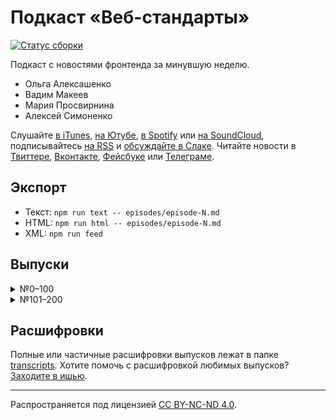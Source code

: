 # Подкаст «Веб-стандарты»

[![Статус сборки](https://travis-ci.org/web-standards-ru/podcast.svg?branch=master)](https://travis-ci.org/web-standards-ru/podcast)

Подкаст с новостями фронтенда за минувшую неделю.

- Ольга Алексашенко
- Вадим Макеев
- Мария Просвирнина
- Алексей Симоненко

Слушайте [в iTunes](https://itunes.apple.com/podcast/id1080500016), [на Ютубе](https://www.youtube.com/playlist?list=PLMBnwIwFEFHcwuevhsNXkFTcadeX5R1Go), [в Spotify](https://open.spotify.com/show/3rzAcADjpBpXt73L0epTjV) или [на SoundCloud](https://soundcloud.com/web-standards), подписывайтесь [на RSS](https://web-standards.ru/podcast/feed/) и [обсуждайте в Слаке](http://slack.web-standards.ru/). Читайте новости в [Твиттере](https://twitter.com/webstandards_ru), [Вконтакте](https://vk.com/webstandards_ru), [Фейсбуке](https://www.facebook.com/webstandardsru) или [Телеграме](https://t.me/webstandards_ru).

## Экспорт

- Текст: `npm run text -- episodes/episode-N.md`
- HTML: `npm run html -- episodes/episode-N.md`
- XML: `npm run feed`

## Выпуски

<details>
    <summary>№0–100</summary>

| №       |         |         |         |         |         |         |         |         |         |
| ------- | ------- | ------- | ------- | ------- | ------- | ------- | ------- | ------- | ------- |
| [01][]  | [02][]  | [03][]  | [04][]  | [05][]  | [06][]  | [07][]  | [08][]  | [09][]  | [10][]  |
| [11][]  | [12][]  | [13][]  | [14][]  | [15][]  | [16][]  | [17][]  | [18][]  | [19][]  | [20][]  |
| [21][]  | [22][]  | [23][]  | [24][]  | [25][]  | [26][]  | [27][]  | [28][]  | [29][]  | [30][]  |
| [31][]  | [32][]  | [33][]  | [34][]  | [35][]  | [36][]  | [37][]  | [38][]  | [39][]  | [40][]  |
| [41][]  | [42][]  | [43][]  | [44][]  | [45][]  | [46][]  | [47][]  | [48][]  | [49][]  | [50][]  |
| [51][]  | [52][]  | [53][]  | [54][]  | [55][]  | [56][]  | [57][]  | [58][]  | [59][]  | [60][]  |
| [61][]  | [62][]  | [63][]  | [64][]  | [65][]  | [66][]  | [67][]  | [68][]  | [69][]  | [70][]  |
| [71][]  | [72][]  | [73][]  | [74][]  | [75][]  | [76][]  | [77][]  | [78][]  | [79][]  | [80][]  |
| [81][]  | [82][]  | [83][]  | [84][]  | [85][]  | [86][]  | [87][]  | [88][]  | [89][]  | [90][]  |
| [91][]  | [92][]  | [93][]  | [94][]  | [95][]  | [96][]  | [97][]  | [98][]  | [99][]  | [100][] |

</details>

<details>
    <summary>№101–200</summary>

| №       |         |         |         |         |         |         |         |         |         |
| ------- | ------- | ------- | ------- | ------- | ------- | ------- | ------- | ------- | ------- |
| [101][] | [102][] | [103][] | [104][] | [105][] | [106][] | [107][] | [108][] | [109][] | [110][] |
| [111][] | [112][] | [113][] | [114][] | [115][] | [116][] | [117][] | [118][] | [119][] | [120][] |
| [121][] | [122][] | [123][] | [124][] | [125][] | [126][] | [127][] | [128][] | [129][] | [130][] |
| [131][] | [132][] | [133][] | [134][] | [135][] | [136][] | [137][] | [138][] | [139][] | [140][] |
| [141][] | [142][] | [143][] | [144][] | [145][] | [146][] | [147][] | [148][] | [149][] | [150][] |
| [151][] | [152][] | [153][] | [154][] | [155][] | [156][] | [157][] | [158][] | [159][] | [160][] |
| [161][] | [162][] | [163][] | [164][] | [165][] | [166][] | [167][] | [168][] | [169][] | [170][] |
| [171][] | [172][] | [173][] | [174][] | [175][] | [176][] | [177][] | [178][] | [179][] | [180][] |
| [181][] | [182][] | [183][] | [184][] | [185][] | [186][] | [187][] | [188][] | [189][] | [190][] |
| [191][] | [192][] | [193][] | [194][] | [195][] | [196][] | [197][] | [198][] | [199][] | 200     |

</details>

[01]: episodes/episode-01.md
[02]: episodes/episode-02.md
[03]: episodes/episode-03.md
[04]: episodes/episode-04.md
[05]: episodes/episode-05.md
[06]: episodes/episode-06.md
[07]: episodes/episode-07.md
[08]: episodes/episode-08.md
[09]: episodes/episode-09.md
[10]: episodes/episode-10.md
[11]: episodes/episode-11.md
[12]: episodes/episode-12.md
[13]: episodes/episode-13.md
[14]: episodes/episode-14.md
[15]: episodes/episode-15.md
[16]: episodes/episode-16.md
[17]: episodes/episode-17.md
[18]: episodes/episode-18.md
[19]: episodes/episode-19.md
[20]: episodes/episode-20.md
[21]: episodes/episode-21.md
[22]: episodes/episode-22.md
[23]: episodes/episode-23.md
[24]: episodes/episode-24.md
[25]: episodes/episode-25.md
[26]: episodes/episode-26.md
[27]: episodes/episode-27.md
[28]: episodes/episode-28.md
[29]: episodes/episode-29.md
[30]: episodes/episode-30.md
[31]: episodes/episode-31.md
[32]: episodes/episode-32.md
[33]: episodes/episode-33.md
[34]: episodes/episode-34.md
[35]: episodes/episode-35.md
[36]: episodes/episode-36.md
[37]: episodes/episode-37.md
[38]: episodes/episode-38.md
[39]: episodes/episode-39.md
[40]: episodes/episode-40.md
[41]: episodes/episode-41.md
[42]: episodes/episode-42.md
[43]: episodes/episode-43.md
[44]: episodes/episode-44.md
[45]: episodes/episode-45.md
[46]: episodes/episode-46.md
[47]: episodes/episode-47.md
[48]: episodes/episode-48.md
[49]: episodes/episode-49.md
[50]: episodes/episode-50.md
[51]: episodes/episode-51.md
[52]: episodes/episode-52.md
[53]: episodes/episode-53.md
[54]: episodes/episode-54.md
[55]: episodes/episode-55.md
[56]: episodes/episode-56.md
[57]: episodes/episode-57.md
[58]: episodes/episode-58.md
[59]: episodes/episode-59.md
[60]: episodes/episode-60.md
[61]: episodes/episode-61.md
[62]: episodes/episode-62.md
[63]: episodes/episode-63.md
[64]: episodes/episode-64.md
[65]: episodes/episode-65.md
[66]: episodes/episode-66.md
[67]: episodes/episode-67.md
[68]: episodes/episode-68.md
[69]: episodes/episode-69.md
[70]: episodes/episode-70.md
[71]: episodes/episode-71.md
[72]: episodes/episode-72.md
[73]: episodes/episode-73.md
[74]: episodes/episode-74.md
[75]: episodes/episode-75.md
[76]: episodes/episode-76.md
[77]: episodes/episode-77.md
[78]: episodes/episode-78.md
[79]: episodes/episode-79.md
[80]: episodes/episode-80.md
[81]: episodes/episode-81.md
[82]: episodes/episode-82.md
[83]: episodes/episode-83.md
[84]: episodes/episode-84.md
[85]: episodes/episode-85.md
[86]: episodes/episode-86.md
[87]: episodes/episode-87.md
[88]: episodes/episode-88.md
[89]: episodes/episode-89.md
[90]: episodes/episode-90.md
[91]: episodes/episode-91.md
[92]: episodes/episode-92.md
[93]: episodes/episode-93.md
[94]: episodes/episode-94.md
[95]: episodes/episode-95.md
[96]: episodes/episode-96.md
[97]: episodes/episode-97.md
[98]: episodes/episode-98.md
[99]: episodes/episode-99.md
[100]: episodes/episode-100.md
[101]: episodes/episode-101.md
[102]: episodes/episode-102.md
[103]: episodes/episode-103.md
[104]: episodes/episode-104.md
[105]: episodes/episode-105.md
[106]: episodes/episode-106.md
[107]: episodes/episode-107.md
[108]: episodes/episode-108.md
[109]: episodes/episode-109.md
[110]: episodes/episode-110.md
[111]: episodes/episode-111.md
[112]: episodes/episode-112.md
[113]: episodes/episode-113.md
[114]: episodes/episode-114.md
[115]: episodes/episode-115.md
[116]: episodes/episode-116.md
[117]: episodes/episode-117.md
[118]: episodes/episode-118.md
[119]: episodes/episode-119.md
[120]: episodes/episode-120.md
[121]: episodes/episode-121.md
[122]: episodes/episode-122.md
[123]: episodes/episode-123.md
[124]: episodes/episode-124.md
[125]: episodes/episode-125.md
[126]: episodes/episode-126.md
[127]: episodes/episode-127.md
[128]: episodes/episode-128.md
[129]: episodes/episode-129.md
[130]: episodes/episode-130.md
[131]: episodes/episode-131.md
[132]: episodes/episode-132.md
[133]: episodes/episode-133.md
[134]: episodes/episode-134.md
[135]: episodes/episode-135.md
[136]: episodes/episode-136.md
[137]: episodes/episode-137.md
[138]: episodes/episode-138.md
[139]: episodes/episode-139.md
[140]: episodes/episode-140.md
[141]: episodes/episode-141.md
[142]: episodes/episode-142.md
[143]: episodes/episode-143.md
[144]: episodes/episode-144.md
[145]: episodes/episode-145.md
[146]: episodes/episode-146.md
[147]: episodes/episode-147.md
[148]: episodes/episode-148.md
[149]: episodes/episode-149.md
[150]: episodes/episode-150.md
[151]: episodes/episode-151.md
[152]: episodes/episode-152.md
[153]: episodes/episode-153.md
[154]: episodes/episode-154.md
[155]: episodes/episode-155.md
[156]: episodes/episode-156.md
[157]: episodes/episode-157.md
[158]: episodes/episode-158.md
[159]: episodes/episode-159.md
[160]: episodes/episode-160.md
[161]: episodes/episode-161.md
[162]: episodes/episode-162.md
[163]: episodes/episode-163.md
[164]: episodes/episode-164.md
[165]: episodes/episode-165.md
[166]: episodes/episode-166.md
[167]: episodes/episode-167.md
[168]: episodes/episode-168.md
[169]: episodes/episode-169.md
[170]: episodes/episode-170.md
[171]: episodes/episode-171.md
[172]: episodes/episode-172.md
[173]: episodes/episode-173.md
[174]: episodes/episode-174.md
[175]: episodes/episode-175.md
[176]: episodes/episode-176.md
[177]: episodes/episode-177.md
[178]: episodes/episode-178.md
[179]: episodes/episode-179.md
[180]: episodes/episode-180.md
[181]: episodes/episode-181.md
[182]: episodes/episode-182.md
[183]: episodes/episode-183.md
[184]: episodes/episode-184.md
[185]: episodes/episode-185.md
[186]: episodes/episode-186.md
[187]: episodes/episode-187.md
[188]: episodes/episode-188.md
[189]: episodes/episode-189.md
[190]: episodes/episode-190.md
[191]: episodes/episode-191.md
[192]: episodes/episode-192.md
[193]: episodes/episode-193.md
[194]: episodes/episode-194.md
[195]: episodes/episode-195.md
[196]: episodes/episode-196.md
[197]: episodes/episode-197.md
[198]: episodes/episode-198.md
[199]: episodes/episode-199.md

## Расшифровки

Полные или частичные расшифровки выпусков лежат в папке [transcripts](https://github.com/web-standards-ru/podcast/tree/master/transcripts). Хотите помочь с расшифровкой любимых выпусков? [Заходите в ишью](https://github.com/web-standards-ru/podcast/issues).

---
Распространяется под лицензией [СС BY-NC-ND 4.0](LICENSE.md).
